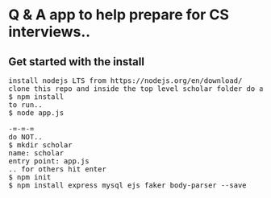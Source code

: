 # Q & A app to help prepare for CS interviews..

## Get started with the install
<pre>
install nodejs LTS from https://nodejs.org/en/download/
clone this repo and inside the top level scholar folder do a..
$ npm install
to run..
$ node app.js

-=-=-=
do NOT..
$ mkdir scholar
name: scholar
entry point: app.js
.. for others hit enter
$ npm init
$ npm install express mysql ejs faker body-parser --save
</pre>
